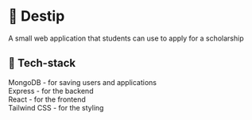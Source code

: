 # 📄 Destip
A small web application that students can use to apply for a scholarship

## 🍔 Tech-stack
MongoDB - for saving users and applications
<br>
Express - for the backend 
<br>
React - for the frontend
<br>
Tailwind CSS - for the styling
